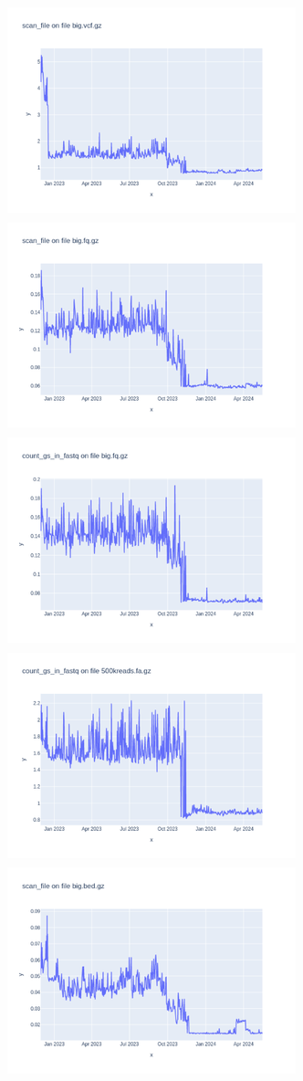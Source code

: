 ![](results/scan_file-big.vcf.gz.png)

![](results/scan_file-big.fq.gz.png)

![](results/count_gs_in_fastq-big.fq.gz.png)

![](results/count_gs_in_fastq-500kreads.fa.gz.png)

![](results/scan_file-big.bed.gz.png)

